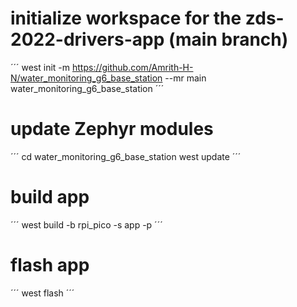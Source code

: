 # initialize workspace for the zds-2022-drivers-app (main branch)

´´´
west init -m https://github.com/Amrith-H-N/water_monitoring_g6_base_station --mr main water_monitoring_g6_base_station
´´´

# update Zephyr modules

´´´
cd water_monitoring_g6_base_station
west update
´´´
# build app
´´´
west build -b rpi_pico -s app -p
´´´

# flash app
´´´
west flash
´´´
